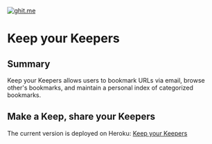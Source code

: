 [![ghit.me](https://ghit.me/badge.svg?repo=ver2point0/keep-your-keepers)](https://ghit.me/repo/ver2point0/keep-your-keepers)
# Keep your Keepers

## Summary

Keep your Keepers allows users to bookmark URLs via email, browse other's bookmarks, and maintain a personal index of categorized bookmarks.


## Make a Keep, share your Keepers

The current version is deployed on Heroku: [Keep your Keepers]()
